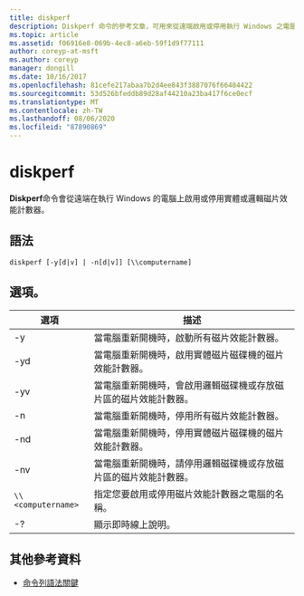 ```yaml
---
title: diskperf
description: Diskperf 命令的參考文章，可用來從遠端啟用或停用執行 Windows 之電腦上的實體或邏輯磁片效能計數器。
ms.topic: article
ms.assetid: f06916e8-069b-4ec8-a6eb-59f1d9f77111
author: coreyp-at-msft
ms.author: coreyp
manager: dongill
ms.date: 10/16/2017
ms.openlocfilehash: 81cefe217abaa7b2d4ee843f3887076f66484422
ms.sourcegitcommit: 53d526bfeddb89d28af44210a23ba417f6ce0ecf
ms.translationtype: MT
ms.contentlocale: zh-TW
ms.lasthandoff: 08/06/2020
ms.locfileid: "87890869"
---
```

# <a name="diskperf"></a>diskperf

**Diskperf**命令會從遠端在執行 Windows 的電腦上啟用或停用實體或邏輯磁片效能計數器。

## <a name="syntax"></a>語法

```
diskperf [-y[d|v] | -n[d|v]] [\\computername]
```

## <a name="options"></a>選項。

| 選項 | 描述 |
| ------ | ----------- |
| -y | 當電腦重新開機時，啟動所有磁片效能計數器。 |
| -yd | 當電腦重新開機時，啟用實體磁片磁碟機的磁片效能計數器。 |
| -yv | 當電腦重新開機時，會啟用邏輯磁碟機或存放磁片區的磁片效能計數器。 |
| -n | 當電腦重新開機時，停用所有磁片效能計數器。 |
| -nd | 當電腦重新開機時，停用實體磁片磁碟機的磁片效能計數器。 |
| -nv | 當電腦重新開機時，請停用邏輯磁碟機或存放磁片區的磁片效能計數器。 |
| `\\<computername>` | 指定您要啟用或停用磁片效能計數器之電腦的名稱。 |
| -? | 顯示即時線上說明。 |

## <a name="additional-references"></a>其他參考資料

- [命令列語法關鍵](command-line-syntax-key.md)

